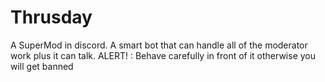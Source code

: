 # Thrusday
A SuperMod  in discord. A smart bot that can handle all of the moderator work plus it can talk. ALERT! : Behave carefully in front of it otherwise you will get banned
